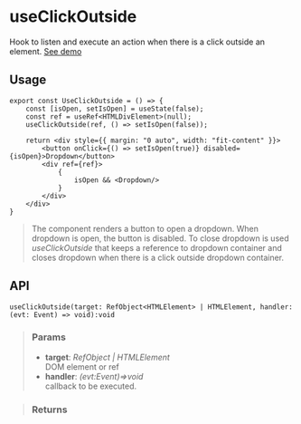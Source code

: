 # useClickOutside
Hook to listen and execute an action when there is a click outside an element. [See demo](https://nDriaDev.io/react-tools/#/hooks/events/useClickOutside)

## Usage

```tsx
export const UseClickOutside = () => {
	const [isOpen, setIsOpen] = useState(false);
	const ref = useRef<HTMLDivElement>(null);
	useClickOutside(ref, () => setIsOpen(false));

	return <div style={{ margin: "0 auto", width: "fit-content" }}>
		<button onClick={() => setIsOpen(true)} disabled={isOpen}>Dropdown</button>
		<div ref={ref}>
			{
				isOpen && <Dropdown/>
			}
		</div>
	</div>
}
```

> The component renders a button to open a dropdown. When dropdown is open, the button is disabled. To close dropdown is used _useClickOutside_ that keeps a reference to dropdown container and closes dropdown when there is a click outside dropdown container.


## API

```tsx
useClickOutside(target: RefObject<HTMLElement> | HTMLElement, handler: (evt: Event) => void):void
```

> ### Params
>
> - __target__: _RefObject<HTMLElement> | HTMLElement_  
DOM element or ref
> - __handler__: _(evt:Event)=>void_  
callback to be executed.
>

> ### Returns
>
> 
> 
>